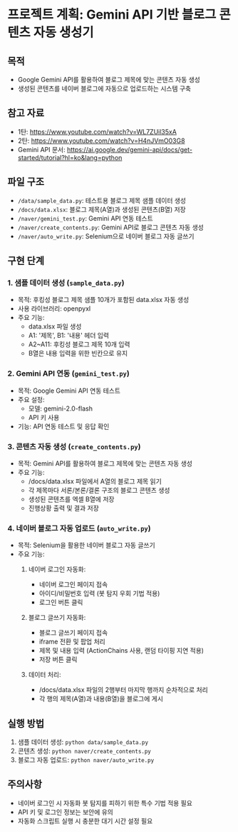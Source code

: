 # 프로젝트 계획: Gemini API 기반 블로그 콘텐츠 자동 생성기

## 목적
- Google Gemini API를 활용하여 블로그 제목에 맞는 콘텐츠 자동 생성
- 생성된 콘텐츠를 네이버 블로그에 자동으로 업로드하는 시스템 구축

## 참고 자료
- 1탄: https://www.youtube.com/watch?v=WL7ZUil35xA
- 2탄: https://www.youtube.com/watch?v=H4nJVmO03G8
- Gemini API 문서: https://ai.google.dev/gemini-api/docs/get-started/tutorial?hl=ko&lang=python

## 파일 구조
- `/data/sample_data.py`: 테스트용 블로그 제목 샘플 데이터 생성
- `/docs/data.xlsx`: 블로그 제목(A열)과 생성된 콘텐츠(B열) 저장
- `/naver/gemini_test.py`: Gemini API 연동 테스트
- `/naver/create_contents.py`: Gemini API로 블로그 콘텐츠 자동 생성
- `/naver/auto_write.py`: Selenium으로 네이버 블로그 자동 글쓰기

## 구현 단계

### 1. 샘플 데이터 생성 (`sample_data.py`)
- 목적: 후킹성 블로그 제목 샘플 10개가 포함된 data.xlsx 자동 생성
- 사용 라이브러리: openpyxl
- 주요 기능:
  - data.xlsx 파일 생성
  - A1: '제목', B1: '내용' 헤더 입력
  - A2~A11: 후킹성 블로그 제목 10개 입력
  - B열은 내용 입력을 위한 빈칸으로 유지

### 2. Gemini API 연동 (`gemini_test.py`)
- 목적: Google Gemini API 연동 테스트
- 주요 설정:
  - 모델: gemini-2.0-flash
  - API 키 사용
- 기능: API 연동 테스트 및 응답 확인

### 3. 콘텐츠 자동 생성 (`create_contents.py`)
- 목적: Gemini API를 활용하여 블로그 제목에 맞는 콘텐츠 자동 생성
- 주요 기능:
  - /docs/data.xlsx 파일에서 A열의 블로그 제목 읽기
  - 각 제목마다 서론/본론/결론 구조의 블로그 콘텐츠 생성
  - 생성된 콘텐츠를 엑셀 B열에 저장
  - 진행상황 출력 및 결과 저장

### 4. 네이버 블로그 자동 업로드 (`auto_write.py`)
- 목적: Selenium을 활용한 네이버 블로그 자동 글쓰기
- 주요 기능:
  1. 네이버 로그인 자동화:
     - 네이버 로그인 페이지 접속
     - 아이디/비밀번호 입력 (봇 탐지 우회 기법 적용)
     - 로그인 버튼 클릭

  2. 블로그 글쓰기 자동화:
     - 블로그 글쓰기 페이지 접속
     - iframe 전환 및 팝업 처리
     - 제목 및 내용 입력 (ActionChains 사용, 랜덤 타이핑 지연 적용)
     - 저장 버튼 클릭
     
  3. 데이터 처리:
     - /docs/data.xlsx 파일의 2행부터 마지막 행까지 순차적으로 처리
     - 각 행의 제목(A열)과 내용(B열)을 블로그에 게시

## 실행 방법
1. 샘플 데이터 생성: `python data/sample_data.py`
2. 콘텐츠 생성: `python naver/create_contents.py`
3. 블로그 자동 업로드: `python naver/auto_write.py`

## 주의사항
- 네이버 로그인 시 자동화 봇 탐지를 피하기 위한 특수 기법 적용 필요
- API 키 및 로그인 정보는 보안에 유의
- 자동화 스크립트 실행 시 충분한 대기 시간 설정 필요 